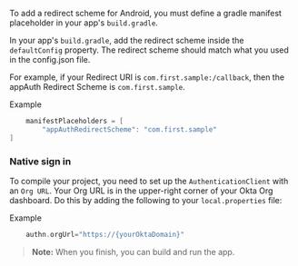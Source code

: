 To add a redirect scheme for Android, you must define a gradle manifest placeholder in your app's `build.gradle`.

In your app's `build.gradle`, add the redirect scheme inside the `defaultConfig` property. The redirect scheme should match what you used in the <GuideLink link="../configure-oidc-native-apps">config.json</GuideLink> file.

For example, if your Redirect URI is `com.first.sample:/callback`, then the appAuth Redirect Scheme is `com.first.sample`.

Example
```gradle
    manifestPlaceholders = [
        "appAuthRedirectScheme": "com.first.sample"
]
```
### Native sign in
To compile your project, you need to set up the `AuthenticationClient` with an `Org URL`. Your Org URL is in the upper-right corner of your Okta Org dashboard. Do this by adding the following to your `local.properties` file:

Example
```gradle
    authn.orgUrl="https://{yourOktaDomain}"
```

> **Note:** When you finish, you can build and run the app.
